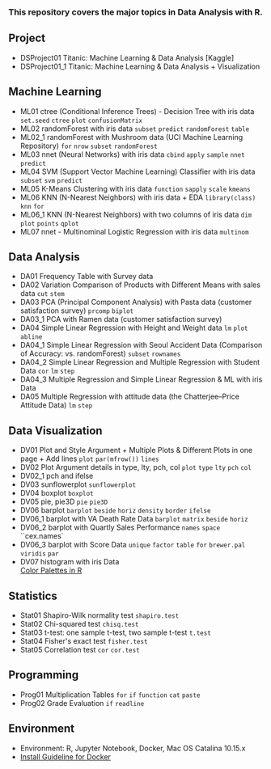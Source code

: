 ### This repository covers the major topics in Data Analysis with R.

## Project
* DSProject01 Titanic: Machine Learning & Data Analysis [Kaggle]  
* DSProject01_1 Titanic: Machine Learning & Data Analysis + Visualization

## Machine Learning
* ML01 ctree (Conditional Inference Trees) - Decision Tree with iris data `set.seed` `ctree` `plot` `confusionMatrix`
* ML02 randomForest with iris data `subset` `predict` `randomForest` `table`  
* ML02_1 randomForest with Mushroom data (UCI Machine Learning Repository) `for` `nrow` `subset` `randomForest`  
* ML03 nnet (Neural Networks) with iris data `cbind` `apply` `sample` `nnet` `predict`   
* ML04 SVM (Support Vector Machine Learning) Classifier with iris data `subset` `svm` `predict`
* ML05 K-Means Clustering with iris data `function` `sapply` `scale` `kmeans`  
* ML06 KNN (N-Nearest Neighbors) with iris data + EDA `library(class)` `knn` `for`
* ML06_1 KNN (N-Nearest Neighbors) with two columns of iris data `dim` `plot` `points` `qplot`  
* ML07 nnet - Multinominal Logistic Regression with iris data `multinom`

## Data Analysis
* DA01 Frequency Table with Survey data  
* DA02 Variation Comparison of Products with Different Means with sales data  `cut` `stem`  
* DA03 PCA (Principal Component Analysis) with Pasta data (customer satisfaction survey) `prcomp` `biplot`
* DA03_1 PCA with Ramen data (customer satisfaction survey)  
* DA04 Simple Linear Regression with Height and Weight data `lm` `plot` `abline`
* DA04_1 Simple Linear Regression with Seoul Accident Data (Comparison of Accuracy: vs. randomForest) `subset` `rownames`  
* DA04_2 Simple Linear Regression and Multiple Regression with Student Data `cor` `lm` `step`
* DA04_3 Multiple Regression and Simple Linear Regression & ML with iris Data 
* DA05 Multiple Regression with attitude data (the Chatterjee–Price Attitude Data) `lm` `step`

## Data Visualization
* DV01 Plot and Style Argument + Multiple Plots & Different Plots in one page + Add lines `plot` `par(mfrow())` `lines`
* DV02 Plot Argument details in type, lty, pch, col `plot` `type` `lty` `pch` `col`
* DV02_1 pch and ifelse
* DV03 sunflowerplot `sunflowerplot`  
* DV04 boxplot `boxplot`  
* DV05 pie, pie3D `pie` `pie3D`  
* DV06 barplot `barplot` `beside` `horiz` `density` `border` `ifelse`   
* DV06_1 barplot with VA Death Rate Data `barplot` `matrix` `beside` `horiz`  
* DV06_2 barplot with Quartly Sales Performance `names` `space` ``cex.names`
* DV06_3 barplot with Score Data `unique` `factor` `table` `for` `brewer.pal` `viridis` `par`
* DV07 histogram with iris Data  
[Color Palettes in R](https://rjbioinformatics.com/2016/07/10/creating-color-palettes-in-r/)


## Statistics
* Stat01 Shapiro-Wilk normality test `shapiro.test`
* Stat02 Chi-squared test `chisq.test`
* Stat03 t-test: one sample t-test, two sample t-test `t.test`  
* Stat04 Fisher's exact test `fisher.test`  
* Stat05 Correlation test `cor` `cor.test`  

## Programming
* Prog01 Multiplication Tables `for` `if`  `function` `cat` `paste`  
* Prog02 Grade Evaluation `if` `readline`  

## Environment
* Environment: R, Jupyter Notebook, Docker, Mac OS Catalina 10.15.x
* [Install Guideline for Docker](https://datascienceschool.net/view-notebook/03c5b5a96a614ee588a74f05c720e67c/)
